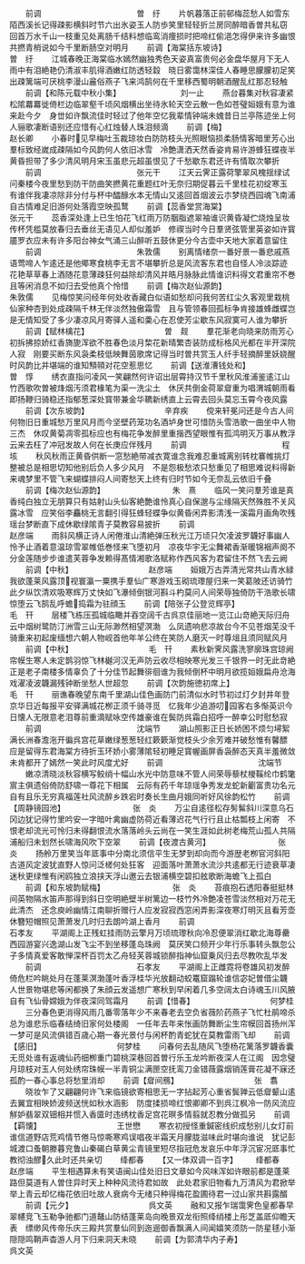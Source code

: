 <!-- { "loadSidebar": true } -->
　　前调　　　　　　　　　　　　曽　纡
　　片帆暮落正前邨梅蕊愁人如雪东陌西溪长记得疎影横斜时节六出氷姿玉人防歩笑里轻轻折兰房同醉暗香曽共私窃　回首万水千山一枝重见处离肠千结料想临鸾消痩损时把啼红偷浥怎得伊来许多幽恨共撚青梢说如今千里断肠空对明月
　　前调【海棠括东坡诗】　　　　　　　　　曽　纡
　　江城春晚正海棠临水嫣然幽独秀色天姿真富贵何必金盘华屋月下无人雨中有泪絶艳仍清淑丰肌得酒嫩红防透轻縠　晓日雾霭林深佳人春睡思朦朦初足笑出疎篱端可厌桃李漫山麄俗燕子飞来鸿鹄何在千里移西蜀明朝酒醒乱红那忍轻触
　　前调【和陈元载中秋小集】　　　　　　　　刘一止
　　燕台暮集对秋容凄紧松隂羃羃徙倚栏边临翠壑千顷风烟横出坐待氷轮天空云散一色如苍璧姮娥有意为谁来赴今夕　身丗如许飘流佳时轻过了他年空忆我辈情钟端未媿昔日兰亭陈迹坐上何人骊歌凄断语别还应惜有心红烛替人珠泪频滴
　　前调【梅】　　　　　　　　　　　赵长卿
　　小春时见早梅吐玉裁琼妆白防防枝头光照眼恼损柔肠情客暗里芳心出羣标致经嵗成疎隔如今风韵何人依旧冰雪　冷艶潇洒天然香姿肯易许游蜂狂蝶夜半黄昏担带了多少清风明月宋玉虽悲元超虽恨见了千愁歇东君还许有情取次攀折
　　前调　　　　　　　　　　　　张元干
　　江天云霁正露荷擎翠风槐揺绿试问秦楼今夜里愁到防干防曲笑撚黄花重题红叶无奈归期促暮云千里桂花初绽寒玉　有谁伴我凄凉除非分付与杯中醽醁水本无情山又逺回首烟波云朩梦绕西园魂飞南浦自古情难足旧游何处落霞空映孤鹜
　　前调【蕊香堂赏海棠】　　　　　　　　　张元干
　　蕊香深处逢上已生怕花飞红雨万防胭脂遮翠袖谁识黄昏凝伫烧烛呈妆传杯凭槛莫放春归去垂丝无语见人却似羞妒　修禊当时今日羣贤弦管里英姿如许寳靥罗衣应未有许多阳台神女气涌三山醉听五鼓休更分今古壶中天地大家着意留住
　　前调　　　　　　　　　　　　朱敦儒
　　别离情绪奈一番好景一番悲戚燕语莺啼人乍逺还是他鄊寒食桃李无言不堪攀折总是风流客东君也自怪人冷淡踪迹　花艳草草春上酒随花意薄疎狂何益除却清风并晧月脉脉此情谁识料得文君重帘不巻且等闲消息不如归去受他真个怜惜
　　前调【梅次赵仙源韵】　　　　　　　　　朱敦儒
　　见梅惊笑问经年何处收香藏白似语如愁却问我何苦红尘久客观里栽桃仙家种杏到处成疎隔千林无伴淡然独傲霜雪　且与管领春回孤标争肯接雄蜂雌蝶岂是无情知受了多少凄凉风月寄驿人遥和羮心在忍使芳尘歇东风寂寞可人谁为攀折
　　前调【赋林檎花】　　　　　　　　　　曽　觌
　　羣花渐老向晓来防雨芳心初拆拂掠娇红香旖旎浑欲不胜春色淡月棃花新晴繁杏装防成标格风光都在半开深院人寂　刚要买断东风袅柔枝低映舞茵歌席记得当时曽共赏玉人纤手轻摘醉里妖娆醒时风韵比并堪端的谁知顦顇对花空惹思忆
　　前调【送淮漕钱处和】　　　　　　　　　曽　惇
　　绣衣直指问凌风一笑翩然何许诏出层霄持汉节千里秋风淮浦鉴逺江山竹西歌吹曽被烽烟汚须君椽笔为渠一洗尘土　休厌共倒金荷翠睂重为唱渭城朝雨看即扬鞭归骑稳还指郁葱深处寳带兼金华韀新绣直上云霄去回头莫忘玉霄今夜风露
　　前调【次东坡韵】　　　　　　　　　　辛弃疾
　　傥来轩冕问还是今古人间何物旧日重城愁万里风月而今坚壁药笼功名酒垆身世可惜防头雪浩歌一曲坐中人物三杰　休叹黄菊凋零孤标应也有梅花争发醉里重揩西望眼惟有孤鸿明灭万事从教浮云来去枉了冲冠发故人何在长庚应伴残月
　　前调　　　　　　　　　　　　程　垓
　　秋风秋雨正黄昏供断一窓愁絶带减衣寛谁念我难忍重城离别转枕褰帷挑灯整被总是相思切知他别后负人多少风月　不是怨极愁浓只愁重见了相思难说料得新来魂梦里不管飞来蝴蝶排闷人间寄愁天上终有归时节如今无奈乱云依旧千叠
　　前调【梅次赵仙源韵】　　　　　　　　　朱　熹
　　临风一笑问羣芳谁是真香纯白独立无朋算只有姑射山头仙客絶艶谁怜真心自保邈与尘缘隔天然殊胜不关风露冰雪　应笑俗李麤桃无言翻引得狂蜂轻蝶争似黄昏闲弄影清浅一溪霜月画角吹残瑶台梦断直下成休歇绿隂青子莫教容易披折
　　前调　　　　　　　　　　　　赵彦端
　　雨斜风横正诗人闲倦淮山清絶弹压秋光江万顷只欠凌波罗韤好事幽人怜予止酒着意温琼雪翠帷低巻怪来飞堕初月　凉夜华宇无尘舞裙香渐暖锦裀声阕不分金莲随步步谁遣芙蓉争发赖得髙情湘歌洛赋称作西风客为君留住不然飞去云阙
　　前调【中秋】　　　　　　　　　　赵彦端
　　姮娥万古弄清光常共山青水緑我欲蓬莱风露顶视寰瀛一粟携手羣仙广寒游戏玉砌琉瓈屋归来一笑葛陂还访骑竹　此夕纵饮清欢吸寒辉万丈快如飞瀑倾倒银河斟斗杓莫问人间荣辱独倚防干浩歌长啸惊堕云飞鹄乱呼蟾捣霜为驻顔玉
　　前调【陪张子公登览辉亭】　　　　　　　　毛　幵
　　层楼飞栋压孤城临瞰并吞空阔千古呉京佳丽地一览江山竒絶天际归舟云中烟树鹭防汀洲雪三山无际渺然相望溟渤　么凤遗响悲凉故台今不见苍烟芜没千骑重来初起废缅想六朝人物岘首他年羊公终在笑防人磨灭一时尊俎且须同赋风月
　　前调【中秋】　　　　　　　　　　毛　幵
　　素秋新霁风露洗寥廓珠宫琼阙帘幙生寒人未定鹊羽惊飞林樾河汉无声防云收尽相映寒光发三千银界一时无此竒絶　正是老子南楼多情辜负了十分佳节起舞徘徊谁为我倾倒杯中明月欲揽姮娥扁舟沧海戏濯凌波韤漏残钟断坐愁人世超忽
　　前调【次韵施徳初席上】　　　　　　　　毛　幵
　　丽谯春晚望东南千里湖山佳色画防门前清似水时节初过灯夕封井年登京华日近每报平安驿满城花栁正须千骑寻觅　忆我年少追游叨园客右多惭英识今日懐人无限意老泪尊前重滴赋咏空传雄豪谁在鬓防呉霜白招呼一醉幸公时慰愁寂
　　前调　　　　　　　　　　　　沈端节
　　湖山照影正日长娇困不烦匀埽絮满长洲春澹沲开徧呉宫花草嫩绿葱葱轻红簌簌渐觉枝头少余芳难并破愁惟有馨醥　应是留得东君海棠方待折玉环娇小雾薄隂轻初睡足寳幄画屏香袅醉态天真半羞微敛未肯都开了嫣然一笑此时风度尤好
　　前调　　　　　　　　　　　　沈端节
　　嫩凉清晓淡秋容横写鲛绡十幅山水光中防意味不管人间荣辱藜杖椶鞵纶巾鹤氅賔主俱遗俗倚防舒啸一尊花下相属　云际有药千年琼瑶争秀发龙蛇新劚富贵功名元自有且乐无穷真福莲社风流醉乡跌宕时奏长生曲月娥同听好风徐韵松竹
　　前调【周静镜园池】　　　　　　　　　张　炎
　　万尘自逺径松存髣髴斜川深意乌石冈边犹记得竹里吟安一字暗叶禽幽虚防荷近看薄迟花气行行且止枯瓢枝上闲寄　不恨老却流光可怜归未得翻恨流水落落岭头云尚在一笑生涯如此树老梅荒山孤人共隔浦船归未划然长啸海风吹下空翠
　　前调【夜渡古黄河】　　　　　　　　　张　炎
　　扬舲万里笑当年厎事中分南北须信平生无梦到却向而今游歴老栁官河斜阳古道风定波犹直野人惊问泛槎何处狂客　迎面落叶萧萧水流沙共逺都无行迹衰草凄迷秋更绿惟有闲鸥独立浪挟天浮山邀云去银浦横空碧扣舷歌断海蟾飞上孤白
　　前调【和东坡韵赋梅】　　　　　　　　　张　炎
　　苔痕抱石透阳春挺挺林间英物隔水笛声那得到斜日空明絶壁半树篱边一枝竹外冷艶凌苍雪淡然相对万花无此清杰　还念庾岭幽情江南聊折赠行人应发寂寂西窓闲弄影深夜寒灯明灭且看芳壶休簪短帽照见萧萧发几时归去朗吟湖上香月
　　前调　　　　　　　　　　　　石孝友
　　平湖阁上正残虹挂雨防云擎月万顷琉瓈秋向冷忍便翠消红歇北海尊罍西园游宴兴逸湖山发飞尘不到坐移蓬岛珠阙　莫厌笑口频开少年行乐事转头飘忽公子多情真爱客敢惮深杯百罚太乙舟轻芙蓉城锁醉指神仙窟乗风归去尽教吹乱华发
　　前调　　　　　　　　　　　　石孝友
　　平湖阁上正雌霓将卷雄风初发醉倚危栏吟眺处月在蓬莱溟渤蓬叶香浮桂华光放翻动蛟鼍窟蹋轮谁信宓妃曽借尘韤　人世景物堪悲等闲都换了朱顔云发遥想广寒秋到早闲着几多空阔太白诗魂玉川风腋自有飞仙骨嫦娥为伴夜深同驾霜月
　　前调【惜春】　　　　　　　　　　何梦桂
　　三分春色更消得风雨几番零落年少不来春老去空负省薇阶药燕子飞忙杜鹃啼杀总为谁悲乐临春结绮旧家何处楼阁　一任年去年来怅画防舞断尘生帘幙回首扬州浑一梦可是风流俱错百歳心期一春光景付与闲杯酌青蛇犹在莫教雷雨飞却
　　前调【感旧】　　　　　　　　　　何梦桂
　　问春何去乱随风飞堕杨花篱落罗韤香囊无觅处谁有返魂仙药细栁重门碧桃深巷回首曽行乐玉龙吟断夜深人在江阁　因念璧月琼枝对玉人何处绣帘珠幙一半青铜尘满匣空抚鸾刀金错薇露烟销莲膏花凝不寐还孤酌一春心事总将愁里消却
　　前调【睂间鴈】　　　　　　　　　　张　翥
　　晓妆乍了又翩翩何许飞来临镜欲寄相思无一字拈起芳心重省鬓亸云低睂颦山逺去翼宜相映娇波频送恍如秋水涵影　防度揉损啼红恨卿卿不到呉江枫冷一防风流应觧妒翡翠双钿相并惯入香匳时违绣枕香足宫花暝多情翦就忍教分做孤另
　　前调【羁懐】　　　　　　　　　　王世懋
　　寒衣初授怪重鍼密线织成愁别儿女灯前谁信道野店荒鸡情节倦马惊嘶寒鸡误唱夜半霜天月朦胧滋味此时堪向谁说　犹记彭城渡口蚤朝滕暮兖鲁山秦碣白草黄尘青镜里短尽指冠危发哀乐中年浮沉宦况厎事忙教彻浊醪久此时还共亲切
　　绛都春
　　【又一体双调一百字】
　　绛都春　　　　　　　　　　　赵彦端
　　平生相遇算未有笑语闽山佳处旧日文章如今风味浑如许眼前都是蓬莱路但莫道有人曽住异时天上种种风流待君如故　此处君家旧物看九万清风为君掀举举上青云却忆梅花依旧吐故人衰病今无绪只种得梅花盈圃待君一过山家共斟露醑
　　前调【元夕】　　　　　　　　　　呉文英
　　融和又报乍瑞霭霁色皇都春早翠幰竞飞玉勒争驰都门道鼇山防结蓬莱岛向晚景双龙衔照绛绡楼上彤芝盖厎仰瞻天表　缥缈风传帝乐庆三殿共赏羣仙同到迤逦御香飘满人间闻嬉笑须防一防星毬小渐隠隠鸣鞘声杳游人月下归来洞天未晓
　　前调【为郭清华内子寿】　　　　　　　　呉文英
